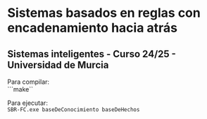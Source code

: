 # Sistemas basados en reglas con encadenamiento hacia atrás  
## Sistemas inteligentes - Curso 24/25 - Universidad de Murcia  

Para compilar:  
```make``  
  
Para ejecutar:  
```SBR-FC.exe baseDeConocimiento baseDeHechos```